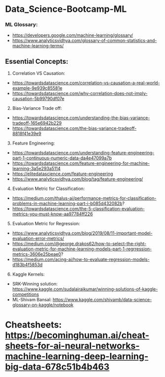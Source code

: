 # Data_Science-Bootcamp-ML
### ML Glossary:
* https://developers.google.com/machine-learning/glossary/
* https://www.analyticsvidhya.com/glossary-of-common-statistics-and-machine-learning-terms/

## Essential Concepts:

1. Correlation VS Causation: 
* https://towardsdatascience.com/correlation-vs-causation-a-real-world-example-9e939c85581e
* https://towardsdatascience.com/why-correlation-does-not-imply-causation-5b99790df07e

2. Bias-Variance Trade off:
* https://towardsdatascience.com/understanding-the-bias-variance-tradeoff-165e6942b229
* https://towardsdatascience.com/the-bias-variance-tradeoff-8818f41e39e9

3. Feature Engineering:
* https://towardsdatascience.com/understanding-feature-engineering-part-1-continuous-numeric-data-da4e47099a7b
* https://towardsdatascience.com/feature-engineering-for-machine-learning-3a5e293a5114
* https://elitedatascience.com/feature-engineering
* https://www.analyticsvidhya.com/blog/tag/feature-engineering/

4. Evaluation Metric for Classification:
* https://medium.com/thalus-ai/performance-metrics-for-classification-problems-in-machine-learning-part-i-b085d432082b?
* https://towardsdatascience.com/the-5-classification-evaluation-metrics-you-must-know-aa97784ff226

5. Evaluation Metric for Regression:
* https://www.analyticsvidhya.com/blog/2019/08/11-important-model-evaluation-error-metrics/
* https://medium.com/@george.drakos62/how-to-select-the-right-evaluation-metric-for-machine-learning-models-part-1-regrression-metrics-3606e25beae0?
* https://medium.com/acing-ai/how-to-evaluate-regression-models-d183b4f5853d

6. Kaggle Kernels:
* SRK-Winning solution: https://www.kaggle.com/sudalairajkumar/winning-solutions-of-kaggle-competitions
* ML-Shivam Bansal: https://www.kaggle.com/shivamb/data-science-glossary-on-kaggle/notebook

# Cheatsheets: https://becominghuman.ai/cheat-sheets-for-ai-neural-networks-machine-learning-deep-learning-big-data-678c51b4b463
